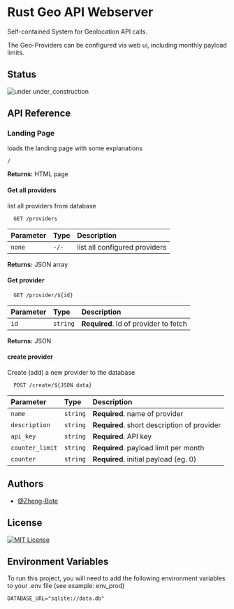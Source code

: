 # Rust Geo API Webserver

Self-contained System for Geolocation API calls.

The Geo-Providers can be configured via web ui, including monthly payload limits.

## Status

![under under_construction](https://img.shields.io/badge/Status-under_construction-yellow)

## API Reference

### Landing Page

loads the landing page with some explanations

`/`

**Returns:**
HTML page

#### Get all providers

list all providers from database

```http
  GET /providers
```

| Parameter | Type  | Description                   |
| :-------- | :---- | :---------------------------- |
| `none`    | `-/-` | list all configured providers |

**Returns:**
JSON array

#### Get provider

```http
  GET /provider/${id}
```

| Parameter | Type     | Description                           |
| :-------- | :------- | :------------------------------------ |
| `id`      | `string` | **Required**. Id of provider to fetch |

**Returns:**
JSON

#### create provider

Create (add) a new provider to the database

```http
  POST /create/${JSON data}
```

| Parameter       | Type     | Description                                 |
| :-------------- | :------- | :------------------------------------------ |
| `name`          | `string` | **Required**. name of provider              |
| `description`   | `string` | **Required**. short description of provider |
| `api_key`       | `string` | **Required**. API key                       |
| `counter_limit` | `string` | **Required**. payload limit per month       |
| `counter`       | `string` | **Required**. initial payload (eg. 0)       |

## Authors

- [@Zheng-Bote](https://www.github.com/zheng-bote)

## License

[![MIT License](https://img.shields.io/badge/License-MIT-green.svg)](https://choosealicense.com/licenses/mit/)

## Environment Variables

To run this project, you will need to add the following environment variables to your .env file (see example: env_prod)

`DATABASE_URL="sqlite://data.db"`
